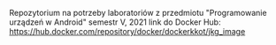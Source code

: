 Repozytorium na potrzeby laboratoriów z przedmiotu "Programowanie urządzeń w Android" 
semestr V, 2021 
 link do Docker Hub: https://hub.docker.com/repository/docker/dockerkkot/jkg_image
